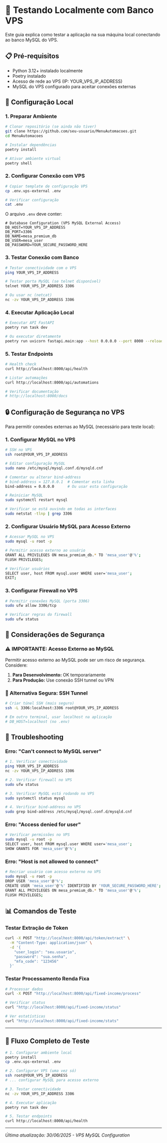 # 🧪 Testando Localmente com Banco VPS

Este guia explica como testar a aplicação na sua máquina local conectando ao banco MySQL do VPS.

## 📋 Pré-requisitos

- Python 3.12+ instalado localmente
- Poetry instalado
- Acesso de rede ao VPS (IP: YOUR_VPS_IP_ADDRESS)
- MySQL do VPS configurado para aceitar conexões externas

## 🔧 Configuração Local

### 1. Preparar Ambiente
```bash
# Clonar repositório (se ainda não tiver)
git clone https://github.com/seu-usuario/MenuAutomacoes.git
cd MenuAutomacoes

# Instalar dependências
poetry install

# Ativar ambiente virtual
poetry shell
```

### 2. Configurar Conexão com VPS
```bash
# Copiar template de configuração VPS
cp .env.vps-external .env

# Verificar configuração
cat .env
```

O arquivo `.env` deve conter:
```env
# Database Configuration (VPS MySQL External Access)
DB_HOST=YOUR_VPS_IP_ADDRESS
DB_PORT=3306
DB_NAME=mesa_premium_db
DB_USER=mesa_user
DB_PASSWORD=YOUR_SECURE_PASSWORD_HERE
```

### 3. Testar Conexão com Banco
```bash
# Testar conectividade com o VPS
ping YOUR_VPS_IP_ADDRESS

# Testar porta MySQL (se telnet disponível)
telnet YOUR_VPS_IP_ADDRESS 3306

# Ou usar nc (netcat)
nc -zv YOUR_VPS_IP_ADDRESS 3306
```

### 4. Executar Aplicação Local
```bash
# Executar API FastAPI
poetry run task dev

# Ou executar diretamente
poetry run uvicorn fastapi.main:app --host 0.0.0.0 --port 8000 --reload
```

### 5. Testar Endpoints
```bash
# Health check
curl http://localhost:8000/api/health

# Listar automações
curl http://localhost:8000/api/automations

# Verificar documentação
# http://localhost:8000/docs
```

## 🔒 Configuração de Segurança no VPS

Para permitir conexões externas ao MySQL (necessário para teste local):

### 1. Configurar MySQL no VPS
```bash
# SSH no VPS
ssh root@YOUR_VPS_IP_ADDRESS

# Editar configuração MySQL
sudo nano /etc/mysql/mysql.conf.d/mysqld.cnf

# Comentar ou alterar bind-address
# bind-address = 127.0.0.1  # Comentar esta linha
bind-address = 0.0.0.0      # Ou usar esta configuração

# Reiniciar MySQL
sudo systemctl restart mysql

# Verificar se está ouvindo em todas as interfaces
sudo netstat -tlnp | grep 3306
```

### 2. Configurar Usuário MySQL para Acesso Externo
```bash
# Acessar MySQL no VPS
sudo mysql -u root -p

# Permitir acesso externo ao usuário
GRANT ALL PRIVILEGES ON mesa_premium_db.* TO 'mesa_user'@'%';
FLUSH PRIVILEGES;

# Verificar usuários
SELECT user, host FROM mysql.user WHERE user='mesa_user';
EXIT;
```

### 3. Configurar Firewall no VPS
```bash
# Permitir conexões MySQL (porta 3306)
sudo ufw allow 3306/tcp

# Verificar regras do firewall
sudo ufw status
```

## 🚨 Considerações de Segurança

### ⚠️ IMPORTANTE: Acesso Externo ao MySQL

Permitir acesso externo ao MySQL pode ser um risco de segurança. Considere:

1. **Para Desenvolvimento:** OK temporariamente
2. **Para Produção:** Use conexão SSH tunnel ou VPN

### 🔐 Alternativa Segura: SSH Tunnel
```bash
# Criar túnel SSH (mais seguro)
ssh -L 3306:localhost:3306 root@YOUR_VPS_IP_ADDRESS

# Em outro terminal, usar localhost na aplicação
# DB_HOST=localhost (no .env)
```

## 🐛 Troubleshooting

### Erro: "Can't connect to MySQL server"
```bash
# 1. Verificar conectividade
ping YOUR_VPS_IP_ADDRESS
nc -zv YOUR_VPS_IP_ADDRESS 3306

# 2. Verificar firewall no VPS
sudo ufw status

# 3. Verificar MySQL está rodando no VPS
sudo systemctl status mysql

# 4. Verificar bind-address no VPS
sudo grep bind-address /etc/mysql/mysql.conf.d/mysqld.cnf
```

### Erro: "Access denied for user"
```bash
# Verificar permissões no VPS
sudo mysql -u root -p
SELECT user, host FROM mysql.user WHERE user='mesa_user';
SHOW GRANTS FOR 'mesa_user'@'%';
```

### Erro: "Host is not allowed to connect"
```bash
# Recriar usuário com acesso externo no VPS
sudo mysql -u root -p
DROP USER 'mesa_user'@'%';
CREATE USER 'mesa_user'@'%' IDENTIFIED BY 'YOUR_SECURE_PASSWORD_HERE';
GRANT ALL PRIVILEGES ON mesa_premium_db.* TO 'mesa_user'@'%';
FLUSH PRIVILEGES;
```

## 📊 Comandos de Teste

### Testar Extração de Token
```bash
curl -X POST "http://localhost:8000/api/token/extract" \
  -H "Content-Type: application/json" \
  -d '{
    "user_login": "seu.usuario",
    "password": "sua.senha",
    "mfa_code": "123456"
  }'
```

### Testar Processamento Renda Fixa
```bash
# Processar dados
curl -X POST "http://localhost:8000/api/fixed-income/process"

# Verificar status
curl "http://localhost:8000/api/fixed-income/status"

# Ver estatísticas
curl "http://localhost:8000/api/fixed-income/stats"
```

---

## 🔄 Fluxo Completo de Teste

```bash
# 1. Configurar ambiente local
poetry install
cp .env.vps-external .env

# 2. Configurar VPS (uma vez só)
ssh root@YOUR_VPS_IP_ADDRESS
# ... configurar MySQL para acesso externo

# 3. Testar conectividade
nc -zv YOUR_VPS_IP_ADDRESS 3306

# 4. Executar aplicação
poetry run task dev

# 5. Testar endpoints
curl http://localhost:8000/api/health
```

---

*Última atualização: 30/06/2025 - VPS MySQL Configuration*
